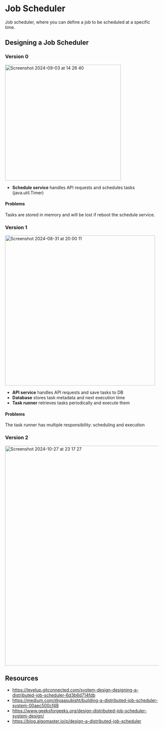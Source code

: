 # Job Scheduler
Job scheduler, where you can define a job to be scheduled at a specific time.

## Designing a Job Scheduler
### Version 0
<img width="379" alt="Screenshot 2024-09-03 at 14 26 40" src="https://github.com/user-attachments/assets/f86a9157-3af5-45de-bb55-7fea18c2d9cf">

- **Schedule service** handles API requests and schedules tasks (java.util.Timer)

#### Problems
Tasks are stored in memory and will be lost if reboot the schedule service.
### Version 1
<img width="491" alt="Screenshot 2024-08-31 at 20 00 11" src="https://github.com/user-attachments/assets/bbea0d3d-b41e-4534-b454-c3e055cd1bbb">

- **API service** handles API requests and save tasks to DB
- **Database** stores task metadata and next execution time
- **Task runner** retrieves tasks periodically and execute them

#### Problems
The task runner has multiple responsibility: scheduling and execution

### Version 2
<img width="719" alt="Screenshot 2024-10-27 at 23 17 27" src="https://github.com/user-attachments/assets/d866514e-6a13-413e-ae93-46a3a9b36b86">

## Resources
- https://levelup.gitconnected.com/system-design-designing-a-distributed-job-scheduler-6d3b6d714fdb
- https://medium.com/@vaasubisht/building-a-distributed-job-scheduler-system-00aec500cf48
- https://www.geeksforgeeks.org/design-distributed-job-scheduler-system-design/
- https://blog.algomaster.io/p/design-a-distributed-job-scheduler
